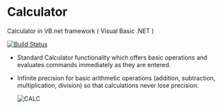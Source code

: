 # Calculator
Calculator in VB.net framework ( Visual Basic .NET )

[![Build Status](https://img.shields.io/badge/Windows-0078D6?style=for-the-badge&logo=windows&logoColor=white)](https://github.com/420projects/calculator/tree/master/calc)

- Standard Calculator functionality which offers basic operations and evaluates commands immediately as they are entered.
- Infinite precision for basic arithmetic operations (addition, subtraction, multiplication, division) so that calculations never lose precision.
 
     ![CALC](https://user-images.githubusercontent.com/87913082/162619061-2233175e-b831-4bcf-9720-956cf9e05df8.PNG)
